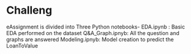 # Challeng
eAssignment is divided into Three Python notebooks-
EDA.ipynb : Basic EDA performed on the dataset
Q&A_Graph.ipnyb: All the question and graphs are answered
Modeling.ipnyb: Model creation to predict the LoanToValue
